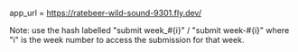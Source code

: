 app_url = https://ratebeer-wild-sound-9301.fly.dev/

Note: use the hash labelled "submit week_#{i}" / "submit week-#{i}" where "i" is the week number to access the submission for that week.